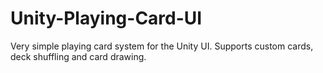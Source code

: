 # Unity-Playing-Card-UI

Very simple playing card system for the Unity UI. Supports custom cards, deck shuffling and card drawing.
